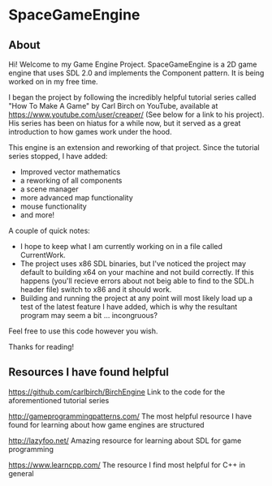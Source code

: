 # SpaceGameEngine

## About
Hi! Welcome to my Game Engine Project. SpaceGameEngine is a 2D game engine that uses SDL 2.0 and implements the Component pattern. It is being worked on in my free time.

I began the project by following the incredibly helpful tutorial series called "How To Make A Game" by Carl Birch on YouTube, available at https://www.youtube.com/user/creaper/ (See below for a link to his project). His series has been on hiatus for a while now, but it served as a great introduction to how games work under the hood.

This engine is an extension and reworking of that project. Since the tutorial series stopped, I have added:  

 * Improved vector mathematics 
 * a reworking of all components 
 * a scene manager
 * more advanced map functionality
 * mouse functionality
 * and more!
 
A couple of quick notes:

* I hope to keep what I am currently working on in a file called CurrentWork.
* The project uses x86 SDL binaries, but I've noticed the project may default to building x64 on your machine and not build correctly. If this happens (you'll recieve errors about not beig able to find to the SDL.h header file) switch to x86 and it should work.
* Building and running the project at any point will most likely load up a test of the latest feature I have added, which is why the resultant program may seem a bit ... incongruous?

Feel free to use this code however you wish.

Thanks for reading!

## Resources I have found helpful

https://github.com/carlbirch/BirchEngine
Link to the code for the aforementioned tutorial series

http://gameprogrammingpatterns.com/
The most helpful resource I have found for learning about how game engines are structured

http://lazyfoo.net/
Amazing resource for learning about SDL for game programming

https://www.learncpp.com/
The resource I find most helpful for C++ in general
